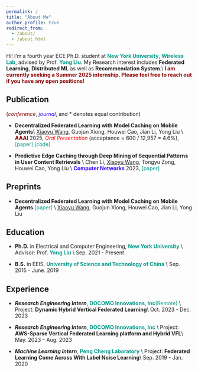 ```yaml
---
permalink: /
title: "About Me"
author_profile: true
redirect_from: 
  - /about/
  - /about.html
---
```


Hi! I’m a fourth year ECE Ph.D. student at <a href="https://engineering.nyu.edu/academics/departments/electrical-and-computer-engineering" style="color: #009B8B; text-decoration: none;">**New York University**</a>, <a href="https://wireless.engineering.nyu.edu/" style="color: #009B8B; text-decoration: none;">**Wireless Lab**</a>, advised by Prof. <a href="https://wireless.engineering.nyu.edu/yong-liu/" style="color: #009B8B; text-decoration:none">**Yong Liu**</a>. My Research interest includes **Federated Learning**, **Distributed ML** as well as **Recommendation System**.\\
<span style="color:darkred">**I am currently seeking a Summer 2025 internship. Please feel free to reach out if you have any open positions!**</span>

Publication
------
(<span style="color:darkred">*conference*</span>, <span style="color: #3700FF">*journal*</span>, and * denotes equal contribution)
- **Decentralized Federated Learning with Model Caching on Mobile Agents**\\
<u>Xiaoyu Wang</u>, Guojun Xiong, Houwei Cao, Jian Li, Yong Liu \\
<span style="color:darkred">**AAAI**</span> 2025, <span style="color:red">_Oral Presentation_</span> (acceptance = 600 / 12,957 = 4.6%), <a href="https://arxiv.org/abs/2408.14001" style="color: #009B8B; text-decoration: none;">[paper]</a> <a href="https://github.com/ShawnXiaoyuWang/Cached-DFL" style="color: #009B8B; text-decoration: none;">[code]</a>

- **Predictive Edge Caching through Deep Mining of Sequential Patterns in User Content Retrievals** \\
Chen Li, <u>Xiaoyu Wang</u>, Tongyu Zong, Houwei Cao, Yong Liu \\
<span style="color: #3700FF">**Computer Networks**</span> 2023, <a href="https://arxiv.org/abs/2210.02657" style="color: #009B8B; text-decoration: none;">[paper]</a>

Preprints
------
- **Decentralized Federated Learning with Model Caching on Mobile Agents** 
<a href="https://arxiv.org/abs/2408.14001" style="color: #009B8B; text-decoration: none;">[paper]</a> \\
<u>Xiaoyu Wang</u>, Guojun Xiong, Houwei Cao, Jian Li, Yong Liu

Education
------
- **Ph.D.** in Electrical and Computer Engineering, <a href="https://engineering.nyu.edu/academics/departments/electrical-and-computer-engineering" style="color: #009B8B; text-decoration: none;">**New York University**</a> \\
Advisor: Prof. <a href="https://wireless.engineering.nyu.edu/yong-liu/" style="color: #009B8B; text-decoration:none">**Yong Liu**</a> \\
Sep. 2021 - Present

- **B.S.** in EEIS, <a href="https://eeis.ustc.edu.cn/main.htm" style="color: #009B8B; text-decoration: none;">**University of Science and Technology of China**</a> \\
Sep. 2015 - June. 2019

Experience
------
* ***Research Engineering Intern***, <a href="https://www.docomoinnovations.com/" style="color: #009B8B; text-decoration: none;">**DOCOMO Innovations, Inc**(Remote)</a> \\
Project: **Dynamic Hybrid Vertical Federated Learning**\\
Oct. 2023 - Dec. 2023

* ***Research Engineering Intern***, <a href="https://www.docomoinnovations.com/" style="color: #009B8B; text-decoration: none;">**DOCOMO Innovations, Inc**</a> \\
Project: **AWS-Sparse Vertical Federated Learning platform and Hybrid VFL**\\
May. 2023 – Aug. 2023

* ***Machine Learning Intern***, <a href="https://data-starcloud.pcl.ac.cn/" style="color: #009B8B; text-decoration: none;">**Peng Cheng Laboratory**</a> \\
Project: **Federated Learning Come Across With Label Noise Learning**\\
Sep. 2019 - Jan. 2020

